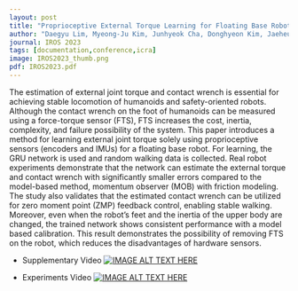 ```yaml
---
layout: post
title: "Proprioceptive External Torque Learning for Floating Base Robot and its Applications to Humanoid Locomotion"
author: "Daegyu Lim, Myeong-Ju Kim, Junhyeok Cha, Donghyeon Kim, Jaeheung Park"
journal: IROS 2023
tags: [documentation,conference,icra]
image: IROS2023_thumb.png
pdf: IROS2023.pdf
---
```

The estimation of external joint torque and contact
wrench is essential for achieving stable locomotion of
humanoids and safety-oriented robots. Although the contact
wrench on the foot of humanoids can be measured using
a force-torque sensor (FTS), FTS increases the cost, inertia,
complexity, and failure possibility of the system. This paper
introduces a method for learning external joint torque solely
using proprioceptive sensors (encoders and IMUs) for a floating
base robot. For learning, the GRU network is used and random
walking data is collected. Real robot experiments demonstrate
that the network can estimate the external torque and contact
wrench with significantly smaller errors compared to the
model-based method, momentum observer (MOB) with friction
modeling. The study also validates that the estimated contact
wrench can be utilized for zero moment point (ZMP) feedback
control, enabling stable walking. Moreover, even when the
robot’s feet and the inertia of the upper body are changed, the
trained network shows consistent performance with a model based
calibration. This result demonstrates the possibility of
removing FTS on the robot, which reduces the disadvantages
of hardware sensors.

- Supplementary Video
[![IMAGE ALT TEXT HERE](http://img.youtube.com/vi/gT1D4tOiKpo/0.jpg)](http://www.youtube.com/watch?v=gT1D4tOiKpo)

- Experiments Video
[![IMAGE ALT TEXT HERE](http://img.youtube.com/vi/a2eLoIsEF9I/0.jpg)](http://www.youtube.com/watch?v=a2eLoIsEF9I)


